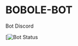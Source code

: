 # BOBOLE-BOT
Bot Discord

[![Bot Status](https://discord.c99.nl/widget/theme-1/1246432025817256107.png)
